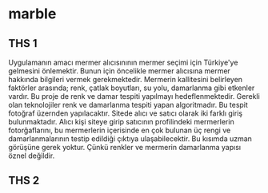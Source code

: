 # marble
THS 1
---------------
Uygulamanın amacı mermer alıcısınının mermer seçimi için Türkiye'ye gelmesini önlemektir. Bunun için öncelikle mermer alıcısına mermer hakkında bilgileri vermek gerekmektedir.
Mermerin kallitesini belirleyen faktörler arasında; renk, çatlak boyutları, su yolu, damarlanma gibi etkenler vardır. Bu proje de renk ve damar tespiti yapılmayı hedeflenmektedir.
Gerekli olan teknolojiler renk ve damarlanma tespiti yapan algoritmadır. Bu tespit fotoğraf üzernden yapılacaktır.
Sitede alıcı ve satıcı olarak iki farklı giriş bulunmaktadır. Alıcı kişi siteye girip satıcının profilindeki mermerlerin fotorğaflarını, bu mermerlerin içerisinde en çok bulunan üç rengi ve damarlanmalarının testip edildiği çıktıya ulaşabilecektir.
Bu kısımda uzman görüşüne gerek yoktur. Çünkü renkler ve mermerin damarlanma yapısı öznel değildir.

THS 2
----------------